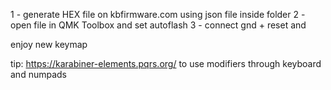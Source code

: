 1 - generate HEX file on kbfirmware.com using json file inside folder
2 - open file in QMK Toolbox and set autoflash
3 - connect gnd + reset and

enjoy new keymap


tip: https://karabiner-elements.pqrs.org/ to use modifiers through keyboard and numpads
